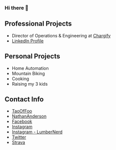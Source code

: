 ### Hi there 👋

## Professional Projects
- Director of Operations & Engineering at [Chargify](https://www.chargify.com)
- [LinkedIn Profile](https://www.linkedin.com/in/nathanedwardanderson/)

## Personal Projects
- Home Automation
- Mountain Biking
- Cooking
- Raising my 3 kids

## Contact Info
- [TaoOfFoo](https://taooffoo.com/)
- [NathanAnderson](https://nathananderson.com)
- [Facebook](https://www.facebook.com/nathan.edward.anderson)
- [Instagram](https://www.instagram.com/mtman97/)
- [Instagram - LumberNerd](https://www.instagram.com/thelumbernerd/)
- [Twitter](https://twitter.com/mtman97)
- [Strava](https://www.strava.com/athletes/29995631)
